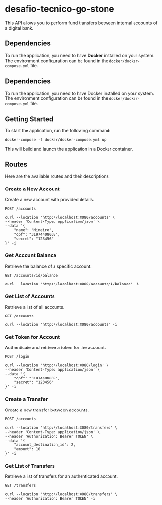 # desafio-tecnico-go-stone

This API allows you to perform fund transfers between internal accounts of a digital bank.

## Dependencies

To run the application, you need to have **Docker** installed on your system. The environment configuration can be found in the `docker/docker-compose.yml` file.

## Dependencies

To run the application, you need to have Docker installed on your system. The environment configuration can be found in the `docker/docker-compose.yml` file.

## Getting Started

To start the application, run the following command:

    docker-compose -f docker/docker-compose.yml up
    
This will build and launch the application in a Docker container.

## Routes

Here are the available routes and their descriptions:

### Create a New Account
Create a new account with provided details.

`POST /accounts`

    curl --location 'http://localhost:8080/accounts' \
    --header 'Content-Type: application/json' \
    --data '{
        "name": "Mineiro",
        "cpf": "31974408035",
        "secret": "123456"
    }' -i
    
### Get Account Balance
Retrieve the balance of a specific account.

`GET /accounts/id/balance`

    curl --location 'http://localhost:8080/accounts/1/balance' -i

### Get List of Accounts
Retrieve a list of all accounts.

`GET /accounts`

    curl --location 'http://localhost:8080/accounts' -i

### Get Token for Account
Authenticate and retrieve a token for the account.

`POST /login`

    curl --location 'http://localhost:8080/login' \
    --header 'Content-Type: application/json' \
    --data '{
        "cpf": "31974408035",
        "secret": "123456"
    }' -i

### Create a Transfer
Create a new transfer between accounts.

`POST /accounts`

    curl --location 'http://localhost:8080/transfers' \
    --header 'Content-Type: application/json' \
    --header 'Authorization: Bearer TOKEN' \
    --data '{
        "account_destination_id": 2,
        "amount": 10
    }' -i

### Get List of Transfers
Retrieve a list of transfers for an authenticated account.

`GET /transfers`

    curl --location 'http://localhost:8080/transfers' \
    --header 'Authorization: Bearer TOKEN' -i
